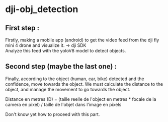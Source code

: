 # dji-obj_detection

## First step : 

Firstly, making a mobile app (android) to get the video feed from the dji fly mini 4 drone and visualize it. -> dji SDK  
Analyze this feed with the yoloV8 model to detect objects. 

## Second step (maybe the last one) : 

Finally, according to the object (human, car, bike) detected and the confidence, move towards the object. 
We must calculate the distance to the object, and manage the movement to go towards the object. 

Distance en metres (D) = (taille reelle de l'object en metres * focale de la camera en pixel) / taille de l'objet dans l'image en pixels

Don't know yet how to proceed with this part. 
